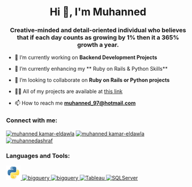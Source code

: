 <h1 align="center">Hi 👋, I'm Muhanned</h1>
<h3 align="center">Creative-minded and detail-oriented individual who believes that if each day counts as growing by 1% then it a 365% growth a year.</h3>

- 🔭 I’m currently working on **Backend Development Projects**

- 🌱 I’m currently enhancing my  ** Ruby on Rails & Python  Skills**

- 👯 I’m looking to collaborate on **Ruby on Rails or Python projects**

- 👨‍💻 All of my projects are available at [this link](https://www.muhanned-kamar.com/)

- 📫 How to reach me **muhanned_97@hotmail.com**

<h3 align="left">Connect with me:</h3>
<p align="left">
<a href="https://www.linkedin.com/in/muhanned-kamar-eldawla/" target="blank"><img align="center" src="https://raw.githubusercontent.com/rahuldkjain/github-profile-readme-generator/master/src/images/icons/Social/linked-in-alt.svg" alt="muhanned kamar-eldawla" height="30" width="40" /></a>
<a href="https://kaggle.com/muhannedkamareldawla" target="blank"><img align="center" src="https://raw.githubusercontent.com/rahuldkjain/github-profile-readme-generator/master/src/images/icons/Social/kaggle.svg" alt="muhanned kamar-eldawla" height="30" width="40" /></a>
<a href="https://instagram.com/muhannedashraf" target="blank"><img align="center" src="https://raw.githubusercontent.com/rahuldkjain/github-profile-readme-generator/master/src/images/icons/Social/instagram.svg" alt="muhannedashraf" height="30" width="40" /></a>
</p> 


<h3 align="left">Languages and Tools:</h3>
<p </a> <a href="https://www.python.org" target="_blank" rel="noreferrer"> <img src="https://raw.githubusercontent.com/devicons/devicon/master/icons/python/python-original.svg" alt="python" width="40" height="40"/> </a> <a href="https://console.cloud.google.com/bigquery" target="_blank" rel="noreferrer"> <img src="https://raw.githubusercontent.com/google/vscode-bigquery/master/bigquery-icon.png" alt="bigquery" width="40" height="40"/> <a href="https://console.cloud.google.com/bigquery" target="_blank" rel="noreferrer"> <img src="https://upload.wikimedia.org/wikipedia/commons/8/87/Sql_data_base_with_logo.png" alt="bigquery" width="40" height="40"/> <a href="https://public.tableau.com/s/" target="_blank" rel="noreferrer"> <img src="https://user-images.githubusercontent.com/105308533/168493185-d70c051d-b927-44bf-8342-cab255a7e272.png" alt="Tableau" width="40" height="40"/><a href="https://www.microsoft.com/en-us/sql-server/sql-server-2019" target="_blank" rel="noreferrer"> <img src="https://www.koskila.net/wp-content/uploads/2019/01/logo-microsoft-sql-server-595x3350.jpg?ezimgfmt=ng%3Awebp%2Fngcb36%2Frs%3Adevice%2Frscb36-2" alt="SQLServer" width="40" height="40"/> </p></a> </p> 
